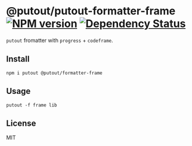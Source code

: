 # @putout/putout-formatter-frame [![NPM version][NPMIMGURL]][NPMURL] [![Dependency Status][DependencyStatusIMGURL]][DependencyStatusURL]

[NPMIMGURL]:                https://img.shields.io/npm/v/@putout/formatter-frame.svg?style=flat&longCache=true
[NPMURL]:                   https://npmjs.org/package/@putout/formatter-frame "npm"

[DependencyStatusURL]:      https://david-dm.org/coderaiser/putout?path=packages/formatter-frame
[DependencyStatusIMGURL]:   https://david-dm.org/coderaiser/putout.svg?path=packages/formatter-frame

`putout` fromatter with `progress` + `codeframe`.

## Install

```
npm i putout @putout/formatter-frame
```

## Usage

```
putout -f frame lib
```

## License

MIT

